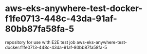 # aws-eks-anywhere-test-docker-f1fe0713-448c-43da-91af-80bb87fa58fa-5
repository for use with E2E test job aws-eks-anywhere-test-docker:f1fe0713-448c-43da-91af-80bb87fa58fa-5
